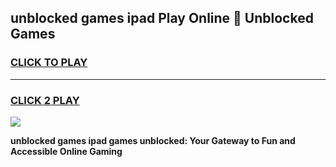 
## unblocked games ipad Play Online 👋 Unblocked Games
<h3>
<a href="https://premium.freeplayer.one?title=unblocked_games_ipad&ref=19F">CLICK TO PLAY</a></h3>
<hr>

<h3>
<a href="https://premium.freeplayer.one?title=unblocked_games_ipad&ref=19F">CLICK 2 PLAY</a>
  
</h3>

<a href="https://premium.freeplayer.one?title=unblocked_games_ipad&ref=19F"><img src="https://clearcache.store/games.png"></a>


**unblocked games ipad games unblocked: Your Gateway to Fun and Accessible Online Gaming**
